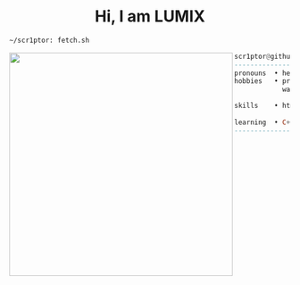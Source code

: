 <h1 align="center">Hi, I am LUMIX</h1>


```sh
~/scr1ptor: fetch.sh
```

<img align="left" src="https://avatars.githubusercontent.com/u/162279855?v=4" width="400" />

```haskell
scr1ptor@github
------------------------------
pronouns  • he/him
hobbies   • programming, designing,
            watching anime, drink coffee.

skills    • html, css, javascript,
                node.js
learning  • C++
------------------------------
